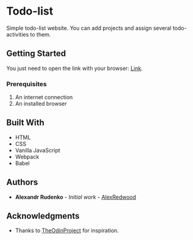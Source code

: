 # Todo-list

Simple todo-list website. You can add projects and assign several todo-activities to them.

## Getting Started

You just need to open the link with your browser: [Link](https://alexredwood.github.io/todolist2/).

### Prerequisites

1. An internet connection
2. An installed browser

## Built With

- HTML
- CSS
- Vanilla JavaScript
- Webpack
- Babel

## Authors

- **Alexandr Rudenko** - _Initial work_ - [AlexRedwood](https://github.com/alexredwood)

## Acknowledgments

- Thanks to [TheOdinProject](https://www.theodinproject.com/dashboard) for inspiration.
